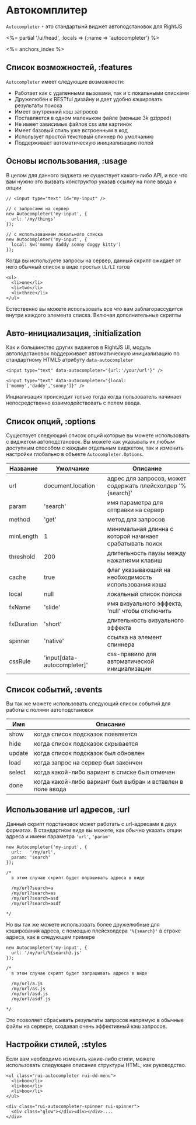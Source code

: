 #  Автокомплитер

`Autocompleter` - это стандартынй виджет автоподстановок для RightJS

<%= partial '/ui/head', :locals => {:name => 'autocompleter'} %>

<%= anchors_index %>


## Список возможностей, :features

`Autocompleter` имеет следующие возможности:

* Работает как с удаленными вызовами, так и с локальными списками
* Дружелюбен к RESTful дизайну и дает удобно кэшировать результаты поиска
* Имеет внутренний кэш запросов
* Поставляется в одном маленьком файле (меньше 3k gzipped)
* Не имеет зависимых файлов css или картинок
* Имеет базовый стиль уже встроенным в код
* Использует простой текстовый спиннер по умолчанию
* Поддерживает автоматическую инициализацию полей


## Основы использования, :usage

В целом для данного виджета не существует какого-либо API, и все что вам
нужно это вызвать конструктор указав ссылку на поле ввода и опции

    // <input type="text" id="my-input" />

    // с запросами на сервер
    new Autocompleter('my-input', {
      url: '/my/things'
    });

    // с использованием локального списка
    new Autocompleter('my-input', {
      local: $w('mommy daddy sonny doggy kitty')
    });

Когда вы используете запросы на сервер, данный скрипт ожидает от него
обычный список в виде простых `UL/LI` тэгов

    <ul>
      <li>one</li>
      <li>two</li>
      <li>three</li>
    </ul>

Естественно вы можете использовать все что вам заблагорассудится внутри
каждого элемента списка. Включая дополнительные скрипты


## Авто-инициализация, :initialization

Как и большинство других виджетов в RightJS UI, модуль автоподстановок
поддерживает автоматическую инициализацию по стандартному HTML5 атрибуту
`data-autocompleter`

    <input type="text" data-autocompleter="{url:'/your/url'}" />

    <input type="text" data-autocompleter="{local:['mommy','daddy','sonny']}" />

Инциализация происходит только тогда когда пользователь начинает непосредственно
взаимодействовать с полем ввода.


## Список опций, :options

Существует следующий список опций которые вы можете использовать с виджетом
автоподстановок. Вы можете как указывать их любым доступным способом с каждым
отдельным виджетом, так и изменить настройки глобально в объекте `Autocompleter.Options`.

Название   | Умолчание         | Описание
-----------|-------------------|--------------------------------------------------------
url        | document.location | адрес для запросов, может содержать плейсхолдер '%{search}'
param      | 'search'          | имя параметра для отправки на сервер
method     | 'get'             | метод для запросов
minLength  | 1                 | минимальная длинна с которой начинает срабатывать поиск
threshold  | 200               | длительность паузы между нажатиями клавиш
cache      | true              | флаг указывающий на необходимость использования кэша
local      | null              | локальный список поиска
fxName     | 'slide'           | имя визуального эффекта, 'null' чтобы отключить
fxDuration | 'short'           | длительность визуального эффекта
spinner    | 'native'          | ссылка на элемент спиннера
cssRule    | 'input\[data-autocompleter\]'   | css-правило для автоматической инициализации


## Список событий, :events

Вы так же можете использовать следующий список событий для работы с полями автоподстановок

Имя    | Описание
-------|----------------------------------------------------------
show   | когда список подсказок появляется
hide   | когда список подсказок скрывается
update | когда список подсказок был обновлен
load   | когда запрос на сервер был закончен
select | когда какой-либо вариант в списке был отмечен
done   | когда какой-либо вариант был выбран и вставлен в поле ввода


## Использование url адресов, :url

Данный скрипт подстановок может работать с url-адресами в двух форматах. В стандартном
виде вы можете, как обычно указать опции адреса и имени параметра `'url'`, `'param'`

    new Autocompleter('my-input', {
      url:   '/my/url',
      param: 'search'
    });

    /*
      в этом случае скрипт будет опрашивать адреса в виде

      /my/url?search=a
      /my/url?search=as
      /my/url?search=asd
      /my/url?search=asdf

    */

Но вы так же можете использовать более дружелюбные для кэширования адреса, с
помощью плейсхолдера `'%{search}'` в строке адреса, как в следующем примере

    new Autocompleter('my-input', {
      url: '/my/url/%{search}.js'
    });

    /*
      в этом случае скрипт будет запрашивать адреса в виде

      /my/url/a.js
      /my/url/as.js
      /my/url/asd.js
      /my/url/asdf.js

    */

Это позволяет сбрасывать результаты запросов напрямую в обычные файлы на сервере,
создавая очень эффективный кэш запросов.


## Настройки стилей, :styles

Если вам необходимо изменить какие-либо стили, можете использовать следующее
описание структуры HTML, как руководство.

    <ul class="rui-autocompleter rui-dd-menu">
      <li>boo</li>
      <li>boo</li>
      <li>boo</li>
    </ul>

    <div class="rui-autocompleter-spinner rui-spinner">
      <div class="glow"></div><div></div>....
    </div>


